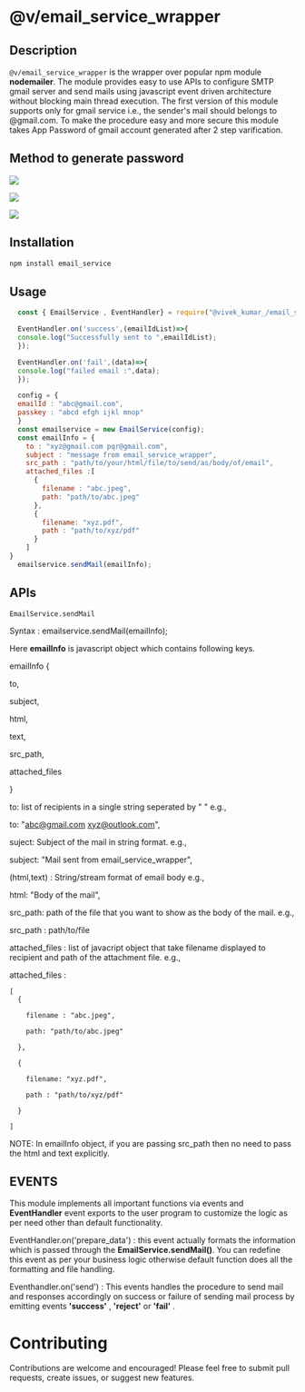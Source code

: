 # @v/email_service_wrapper
## Description
`@v/email_service_wrapper` is the wrapper over popular npm module __nodemailer__. The module provides easy to use APIs to configure SMTP gmail server and send mails using javascript event driven architecture without blocking main thread execution. The first version of this module supports only for gmail service i.e., the sender's mail should belongs to @gmail.com. To make the procedure easy and more secure this module takes App Password of gmail account generated after 2 step varification.  

## Method to generate password
![](./Screenshot(110).png)

![](./Screenshot(111).png)

![](./Screenshot(112).png)
## Installation
```bash
npm install email_service
```
## Usage
``` javascript
  const { EmailService , EventHandler} = require("@vivek_kumar_/email_service_wrapper");

  EventHandler.on('success',(emailIdList)=>{
  console.log("Successfully sent to ",emailIdList);
  });

  EventHandler.on('fail',(data)=>{
  console.log("failed email :",data);
  });

  config = {
  emailId : "abc@gmail.com",
  passkey : "abcd efgh ijkl mnop"
  }
  const emailservice = new EmailService(config);
  const emailInfo = {
    to : "xyz@gmail.com pqr@gmail.com",
    subject : "message from email_service_wrapper",
    src_path : "path/to/your/html/file/to/send/as/body/of/email",
    attached_files :[
      {
        filename : "abc.jpeg",
        path: "path/to/abc.jpeg"
      },
      {
        filename: "xyz.pdf",
        path : "path/to/xyz/pdf"
      }
    ]
}
  emailservice.sendMail(emailInfo);

```

## APIs
`EmailService.sendMail`

Syntax : emailservice.sendMail(emailInfo);


Here __emailInfo__ is javascript object which contains following keys.


emailInfo {


  to,

  
  subject,

  
  html,

  
  text,

  
  src_path,

  
  attached_files

  
}


to: list of recipients in a single string seperated by " " e.g., 


to:  "abc@gmail.com xyz@outlook.com",


suject: Subject of the mail in string format. e.g., 


subject: "Mail sent from email_service_wrapper",

(html,text) : String/stream format of email body e.g.,

html: "Body of the mail",


src_path: path of the file that you want to show as the body of the mail. e.g.,

src_path : path/to/file


attached_files : list of javacript object that take filename displayed to recipient and path of the attachment file. e.g.,

attached_files :



    
    [
      {
        
        filename : "abc.jpeg",
        
        path: "path/to/abc.jpeg"
        
      },
      
      {
      
        filename: "xyz.pdf",
        
        path : "path/to/xyz/pdf"
        
      }
      
    ]
    

NOTE: In emailInfo object, if you are passing src_path then no need to pass the html and text explicitly.

## EVENTS
This module implements all important functions via events and __EventHandler__ event exports to the user program to customize the logic as per need other than default functionality.

EventHandler.on('prepare_data') : this event actually formats the information which is passed through the __EmailService.sendMail()__. You can redefine this event as per your business logic otherwise default function does all the formatting and file handling.

Eventhandler.on('send') : This events handles the procedure to send mail and responses accordingly on success or failure of sending mail process by emitting events __'success'__ , __'reject'__ or __'fail'__ .

# Contributing
Contributions are welcome and encouraged! Please feel free to submit pull requests, create issues, or suggest new features.

